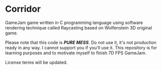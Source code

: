 # Corridor

GameJam game written in C programming language using software rendering technique called Raycasting based on Wolfenstein 3D original game.

Please note that this code is ***PURE MESS***. Do not use it, it's not production ready in any way. I cannot support you if you'll use it. This repository is for learning purposes and to motivate myself to finish 7D FPS GameJam.

License terms will be updated.
